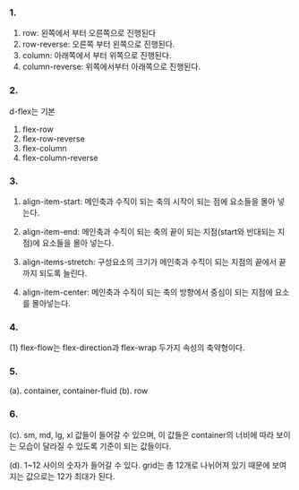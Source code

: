 ### 1.
1. row: 왼쪽에서 부터 오른쪽으로 진행된다
2. row-reverse: 오른쪽 부터 왼쪽으로 진행된다.
3. column: 아래쪽에서 부터 위쪽으로 진행된다.
4. column-reverse: 위쪽에서부터 아래쪽으로 진행된다.

### 2.
d-flex는 기본
1. flex-row
2. flex-row-reverse
3. flex-column
4. flex-column-reverse

### 3.

1. align-item-start: 메인축과 수직이 되는 축의 시작이 되는 점에 요소들을 몰아 넣는다.

2. align-item-end: 메인축과 수직이 되는 축의 끝이 되는 지점(start와 반대되는 지점)에 요소들을 몰아 넣는다.

3. align-items-stretch: 구성요소의 크기가 메인축과 수직이 되는 지점의 끝에서 끝까지 되도록 늘린다.

4. align-item-center: 메인축과 수직이 되는 축의 방향에서 중심이 되는 지점에 요소를 몰아넣는다.

### 4.

(1) flex-flow는 flex-direction과 flex-wrap 두가지 속성의 축약형이다.

### 5.

(a). container, container-fluid
(b). row

### 6.

(c). sm, md, lg, xl 값들이 들어갈 수 있으며, 이 값들은 container의 너비에 따라 보이는 모습이 달라질 수 있도록 기준이 되는 값들이다.

(d). 1~12 사이의 숫자가 들어갈 수 있다. grid는 총 12개로 나뉘어져 있기 때문에 보여지는 값으로는 12가 최대가 된다.